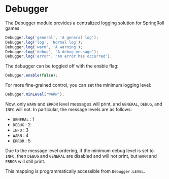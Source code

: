 # Debugger

The Debugger module provides a centralized logging solution for SpringRoll games.

```javascript
Debugger.log('general', 'A general log');
Debugger.log('log', 'Normal log');
Debugger.log('warn', 'A warning');
Debugger.log('debug', 'A debug message');
Debugger.log('error', 'An error has occurred');
```

The debugger can be toggled off with the enable flag:

```javascript
Debugger.enable(false);
```

For more fine-grained control, you can set the minimum logging level:

```javascript
Debugger.minLevel('WARN');
```

Now, only `WARN` and `ERROR` level messages will print, and `GENERAL`, `DEBUG`, and `INFO` will not.
In particular, the message levels are as follows:
* `GENERAL` : 1
* `DEBUG` : 2
* `INFO` : 3
* `WARN` : 4
* `ERROR` : 5

Due to the message level ordering, if the minimum debug level is set to `INFO`, then `DEBUG` and `GENERAL` are disabled
and will not print, but `WARN` and `ERROR` will still print.

This mapping is programmatically accessible from `Debugger.LEVEL`.
